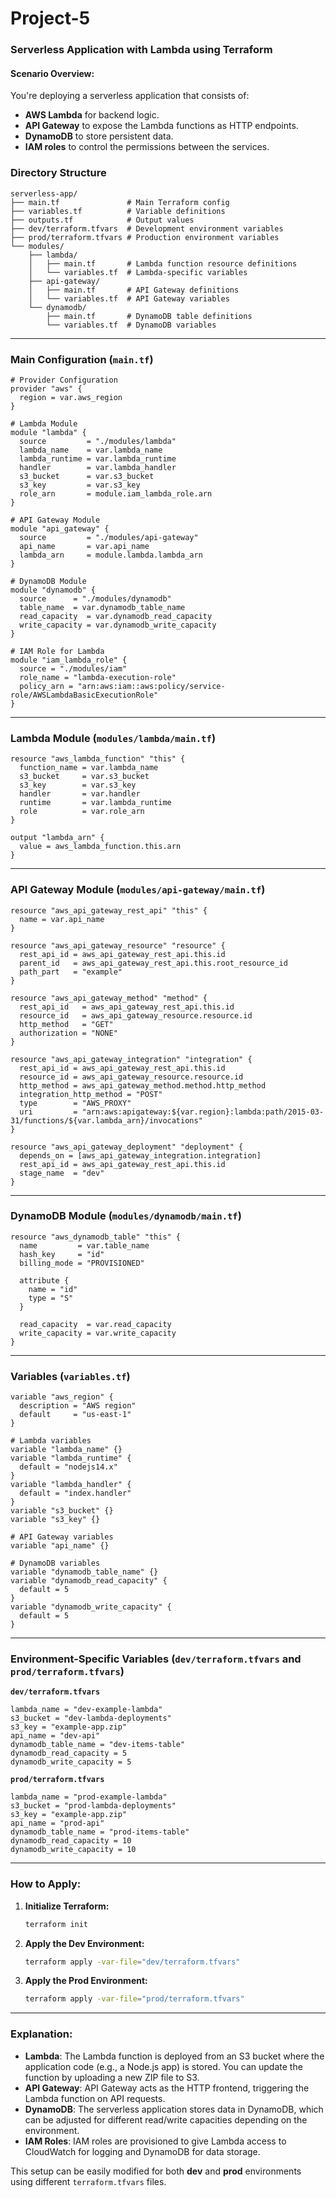 <h1>Project-5</h1>

### **Serverless Application with Lambda using Terraform**

#### **Scenario Overview:**
You're deploying a serverless application that consists of:
- **AWS Lambda** for backend logic.
- **API Gateway** to expose the Lambda functions as HTTP endpoints.
- **DynamoDB** to store persistent data.
- **IAM roles** to control the permissions between the services.

### **Directory Structure**

```
serverless-app/
├── main.tf               # Main Terraform config
├── variables.tf          # Variable definitions
├── outputs.tf            # Output values
├── dev/terraform.tfvars  # Development environment variables
├── prod/terraform.tfvars # Production environment variables
└── modules/
    ├── lambda/
    │   ├── main.tf       # Lambda function resource definitions
    │   └── variables.tf  # Lambda-specific variables
    ├── api-gateway/
    │   ├── main.tf       # API Gateway definitions
    │   └── variables.tf  # API Gateway variables
    └── dynamodb/
        ├── main.tf       # DynamoDB table definitions
        └── variables.tf  # DynamoDB variables
```

---

### **Main Configuration (`main.tf`)**

```hcl
# Provider Configuration
provider "aws" {
  region = var.aws_region
}

# Lambda Module
module "lambda" {
  source         = "./modules/lambda"
  lambda_name    = var.lambda_name
  lambda_runtime = var.lambda_runtime
  handler        = var.lambda_handler
  s3_bucket      = var.s3_bucket
  s3_key         = var.s3_key
  role_arn       = module.iam_lambda_role.arn
}

# API Gateway Module
module "api_gateway" {
  source         = "./modules/api-gateway"
  api_name       = var.api_name
  lambda_arn     = module.lambda.lambda_arn
}

# DynamoDB Module
module "dynamodb" {
  source      = "./modules/dynamodb"
  table_name  = var.dynamodb_table_name
  read_capacity  = var.dynamodb_read_capacity
  write_capacity = var.dynamodb_write_capacity
}

# IAM Role for Lambda
module "iam_lambda_role" {
  source = "./modules/iam"
  role_name = "lambda-execution-role"
  policy_arn = "arn:aws:iam::aws:policy/service-role/AWSLambdaBasicExecutionRole"
}
```

---

### **Lambda Module (`modules/lambda/main.tf`)**

```hcl
resource "aws_lambda_function" "this" {
  function_name = var.lambda_name
  s3_bucket     = var.s3_bucket
  s3_key        = var.s3_key
  handler       = var.handler
  runtime       = var.lambda_runtime
  role          = var.role_arn
}

output "lambda_arn" {
  value = aws_lambda_function.this.arn
}
```

---

### **API Gateway Module (`modules/api-gateway/main.tf`)**

```hcl
resource "aws_api_gateway_rest_api" "this" {
  name = var.api_name
}

resource "aws_api_gateway_resource" "resource" {
  rest_api_id = aws_api_gateway_rest_api.this.id
  parent_id   = aws_api_gateway_rest_api.this.root_resource_id
  path_part   = "example"
}

resource "aws_api_gateway_method" "method" {
  rest_api_id   = aws_api_gateway_rest_api.this.id
  resource_id   = aws_api_gateway_resource.resource.id
  http_method   = "GET"
  authorization = "NONE"
}

resource "aws_api_gateway_integration" "integration" {
  rest_api_id = aws_api_gateway_rest_api.this.id
  resource_id = aws_api_gateway_resource.resource.id
  http_method = aws_api_gateway_method.method.http_method
  integration_http_method = "POST"
  type        = "AWS_PROXY"
  uri         = "arn:aws:apigateway:${var.region}:lambda:path/2015-03-31/functions/${var.lambda_arn}/invocations"
}

resource "aws_api_gateway_deployment" "deployment" {
  depends_on = [aws_api_gateway_integration.integration]
  rest_api_id = aws_api_gateway_rest_api.this.id
  stage_name  = "dev"
}
```

---

### **DynamoDB Module (`modules/dynamodb/main.tf`)**

```hcl
resource "aws_dynamodb_table" "this" {
  name         = var.table_name
  hash_key     = "id"
  billing_mode = "PROVISIONED"

  attribute {
    name = "id"
    type = "S"
  }

  read_capacity  = var.read_capacity
  write_capacity = var.write_capacity
}
```

---

### **Variables (`variables.tf`)**

```hcl
variable "aws_region" {
  description = "AWS region"
  default     = "us-east-1"
}

# Lambda variables
variable "lambda_name" {}
variable "lambda_runtime" {
  default = "nodejs14.x"
}
variable "lambda_handler" {
  default = "index.handler"
}
variable "s3_bucket" {}
variable "s3_key" {}

# API Gateway variables
variable "api_name" {}

# DynamoDB variables
variable "dynamodb_table_name" {}
variable "dynamodb_read_capacity" {
  default = 5
}
variable "dynamodb_write_capacity" {
  default = 5
}
```

---

### **Environment-Specific Variables (`dev/terraform.tfvars` and `prod/terraform.tfvars`)**

**`dev/terraform.tfvars`**

```hcl
lambda_name = "dev-example-lambda"
s3_bucket = "dev-lambda-deployments"
s3_key = "example-app.zip"
api_name = "dev-api"
dynamodb_table_name = "dev-items-table"
dynamodb_read_capacity = 5
dynamodb_write_capacity = 5
```

**`prod/terraform.tfvars`**

```hcl
lambda_name = "prod-example-lambda"
s3_bucket = "prod-lambda-deployments"
s3_key = "example-app.zip"
api_name = "prod-api"
dynamodb_table_name = "prod-items-table"
dynamodb_read_capacity = 10
dynamodb_write_capacity = 10
```

---

### **How to Apply:**

1. **Initialize Terraform:**

   ```bash
   terraform init
   ```

2. **Apply the Dev Environment:**

   ```bash
   terraform apply -var-file="dev/terraform.tfvars"
   ```

3. **Apply the Prod Environment:**

   ```bash
   terraform apply -var-file="prod/terraform.tfvars"
   ```

---

### **Explanation:**

- **Lambda**: The Lambda function is deployed from an S3 bucket where the application code (e.g., a Node.js app) is stored. You can update the function by uploading a new ZIP file to S3.
- **API Gateway**: API Gateway acts as the HTTP frontend, triggering the Lambda function on API requests.
- **DynamoDB**: The serverless application stores data in DynamoDB, which can be adjusted for different read/write capacities depending on the environment.
- **IAM Roles**: IAM roles are provisioned to give Lambda access to CloudWatch for logging and DynamoDB for data storage.

This setup can be easily modified for both **dev** and **prod** environments using different `terraform.tfvars` files.
